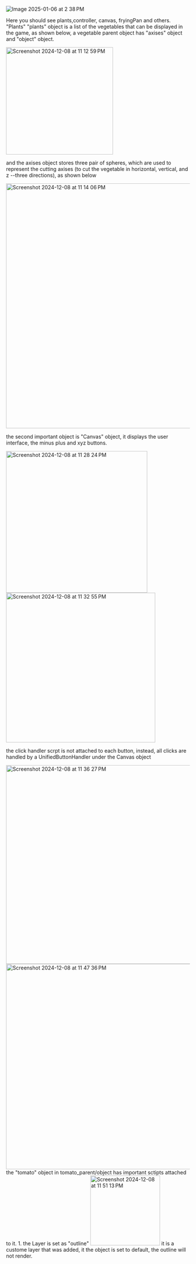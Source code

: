 
![Image 2025-01-06 at 2 38 PM](https://github.com/user-attachments/assets/9d7d9d13-ebdd-4eaf-8f56-fc217334d5ec)

Here you should see plants,controller, canvas, fryingPan and others.
"Plants"
"plants" object is a list of the vegetables that can be displayed in the game, 
as shown below, a vegetable parent object has "axises" object and "object" object.

<img width="293" alt="Screenshot 2024-12-08 at 11 12 59 PM" src="https://github.com/user-attachments/assets/123fe485-5d44-471e-852c-7436c6b84e1c">

and the axises object stores three pair of spheres, which are used to represent the cutting axises (to cut the vegetable in horizontal, vertical, and z --three directions), as shown below

<img width="669" alt="Screenshot 2024-12-08 at 11 14 06 PM" src="https://github.com/user-attachments/assets/e4c9b93a-5d86-404f-b73d-c761bfec9680">

the second important object is "Canvas" object, it displays the user interface, the minus plus and xyz buttons.


<img width="387" alt="Screenshot 2024-12-08 at 11 28 24 PM" src="https://github.com/user-attachments/assets/e74d7556-4990-4c87-ac77-abbbdc4fec3e">
<img width="409" alt="Screenshot 2024-12-08 at 11 32 55 PM" src="https://github.com/user-attachments/assets/0e1d0d41-5327-456a-8da7-9bc8414ea221">

the click handler scrpt is not attached to each button, instead, all clicks are handled by a UnifiedButtonHandler under the Canvas object

<img width="543" alt="Screenshot 2024-12-08 at 11 36 27 PM" src="https://github.com/user-attachments/assets/a5368e95-99a6-4abc-945b-e6ec9be02f51">

<img width="561" alt="Screenshot 2024-12-08 at 11 47 36 PM" src="https://github.com/user-attachments/assets/874a49b5-24b3-424b-a326-2f96b429e2cc">
the "tomato" object in tomato_parent/object has important sctipts attached to it.
1. the Layer is set as "outline"
<img width="191" alt="Screenshot 2024-12-08 at 11 51 13 PM" src="https://github.com/user-attachments/assets/dbc7058f-c474-48df-baeb-206f8c073c0c">
it is a custome layer that was added, it the object is set to default, the outline will not render. 
